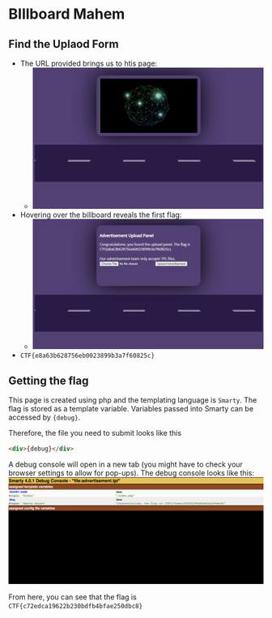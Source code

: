 # BIllboard Mahem
## Find the Uplaod Form
* The URL provided brings us to htis page:
  * ![](2022-07-15-20-11-43.png)
* Hovering over the billboard reveals the first flag:
  * ![](2022-07-15-20-12-05.png)
* `CTF{e8a63b628756eb0023899b3a7f60825c}`

## Getting the flag
This page is created using php and the templating language is `Smarty`. The flag is stored as a template variable. Variables passed into Smarty can be accessed by `{debug}`.

Therefore, the file you need to submit looks like this
```html
<div>{debug}</div>
```

A debug console will open in a new tab (you might have to check your browser settings to allow for pop-ups). The debug console looks like this:
![](smarty-debug.png)

From here, you can see that the flag is `CTF{c72edca19622b230bdfb4bfae250dbc8}`